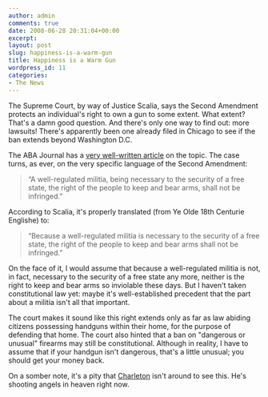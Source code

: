 ```yaml
---
author: admin
comments: true
date: 2008-06-28 20:31:04+00:00
excerpt:
layout: post
slug: happiness-is-a-warm-gun
title: Happiness is a Warm Gun
wordpress_id: 11
categories:
- The News
---
```


The Supreme Court, by way of Justice Scalia, says the Second Amendment protects an individual's right to own a gun to some extent. What extent? That's a damn good question. And there's only one way to find out: more lawsuits! There's apparently been one already filed in Chicago to see if the ban extends beyond Washington D.C.

The ABA Journal has a [very well-written article](http://www.abajournal.com/news/supreme_court_finds_second_amendment_protects_right_to_own_guns/) on the topic. The case turns, as ever, on the very specific language of the Second Amendment:

> “A well-regulated militia, being necessary to the security of a free state, the right of the people to keep and bear arms, shall not be infringed.”

According to Scalia, it's properly translated (from Ye Olde 18th Centurie Englishe) to:

> “Because a well-regulated militia is necessary to the security of a free state, the right of the people to keep and bear arms shall not be infringed.”

On the face of it, I would assume that because a well-regulated militia is not, in fact, necessary to the security of a free state any more, neither is the right to keep and bear arms so inviolable these days. But I haven't taken constitutional law yet: maybe it's well-established precedent that the part about a militia isn't all that important.

The court makes it sound like this right extends only as far as law abiding citizens possessing handguns within their home, for the purpose of defending that home. The court also hinted that a ban on "dangerous or unusual" firearms may still be constitutional. Although in reality, I have to assume that if your handgun isn't dangerous, that's a little unusual; you should get your money back.

On a somber note, it's a pity that [Charleton](http://twitter.com/Moltz/statuses/783848203) isn't around to see this. He's shooting angels in heaven right now.
